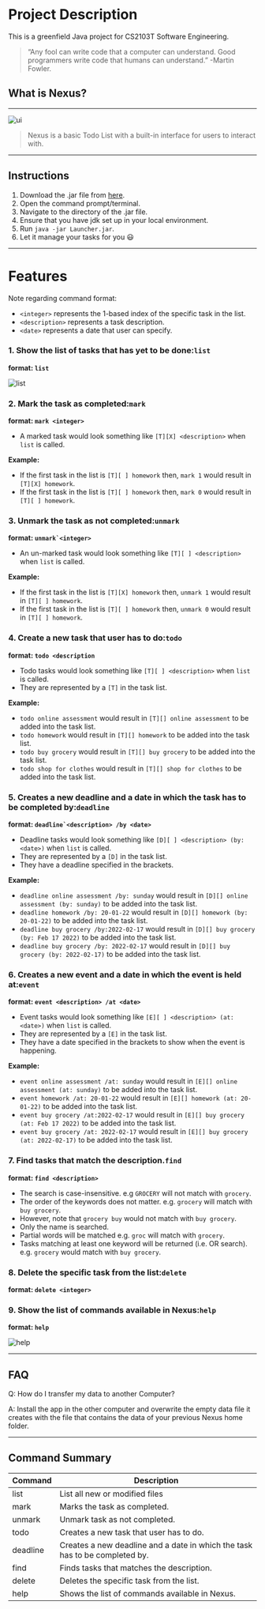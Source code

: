 # Project Description

This is a greenfield Java project for CS2103T Software Engineering.

>  “Any fool can write code that a computer can understand.
> Good programmers write code that humans can understand.”
> -Martin Fowler.

## What is Nexus?
***
![ui](Nexus.PNG)
> Nexus is a basic Todo List with a built-in interface for users to interact with.
***
## Instructions
1. Download the .jar file from [here](https://github.com/tandeshao/ip/releases/tag/A-Release).
2. Open the command prompt/terminal.
3. Navigate to the directory of the .jar file.
4. Ensure that you have jdk set up in your local environment.
5. Run ``java -jar Launcher.jar``.
6. Let it manage your tasks for you 😃

***
# Features
Note regarding command format: 
- `<integer>` represents the 1-based index of the specific task in the list.
- `<description>` represents a task description.
- `<date>` represents a date that user can specify.

### 1. Show the list of tasks that has yet to be done:``list`` 
**format: ``list``** 

![list](list.PNG)

### 2. Mark the task as completed:``mark`` 
**format: ``mark <integer>``**
- A marked task would look something like ``[T][X] <description>`` when ``list`` is called.

**Example:**
- If the first task in the list is ``[T][ ] homework`` then, ``mark 1`` would result in ``[T][X] homework``.
- If the first task in the list is ``[T][ ] homework`` then, ``mark 0`` would result in ``[T][ ] homework``.


### 3. Unmark the task as not completed:``unmark`` 
**format:  ``unmark`<integer>``**
- An un-marked task would look something like ``[T][ ] <description>`` when ``list`` is called.

**Example:**
- If the first task in the list is ``[T][X] homework`` then, ``unmark 1`` would result in ``[T][ ] homework``.
- If the first task in the list is ``[T][ ] homework`` then, ``unmark 0`` would result in ``[T][ ] homework``.

### 4. Create a new task that user has to do:``todo`` 
**format: ``todo <description``**
- Todo tasks would look something like ``[T][ ] <description>`` when ``list`` is called.
- They are represented by a ``[T]`` in the task list.


**Example:**
- ``todo online assessment`` would result in ``[T][] online assessment`` to be added into the task list.
- ``todo homework`` would result in ``[T][] homework`` to be added into the task list.
- ``todo buy grocery`` would result in ``[T][] buy grocery`` to be added into the task list.
- ``todo shop for clothes`` would result in ``[T][] shop for clothes`` to be added into the task list.


### 5. Creates a new deadline and a date in which the task has to be completed by:``deadline`` 
**format: ``deadline`<description> /by <date>``**

- Deadline tasks would look something like ``[D][ ] <description> (by: <date>)`` when ``list`` is called.
- They are represented by a ``[D]`` in the task list.
- They have a deadline specified in the brackets.

**Example:**
- ``deadline online assessment /by: sunday`` would result in ``[D][] online assessment (by: sunday)`` to be added into the task list.
- ``deadline homework /by: 20-01-22`` would result in ``[D][] homework (by: 20-01-22)`` to be added into the task list.
- ``deadline buy grocery /by:2022-02-17`` would result in ``[D][] buy grocery (by: Feb 17 2022)`` to be added into the task list.
- ``deadline buy grocery /by: 2022-02-17`` would result in ``[D][] buy grocery (by: 2022-02-17)`` to be added into the task list.

### 6. Creates a new event and a date in which the event is held at:``event`` 
**format: ``event <description> /at <date>``**
- Event tasks would look something like ``[E][ ] <description> (at: <date>)`` when ``list`` is called.
- They are represented by a ``[E]`` in the task list.
- They have a date specified in the brackets to show when the event is happening.

**Example:**
- ``event online assessment /at: sunday`` would result in ``[E][] online assessment (at: sunday)`` to be added into the task list.
- ``event homework /at: 20-01-22`` would result in ``[E][] homework (at: 20-01-22)`` to be added into the task list.
- ``event buy grocery /at:2022-02-17`` would result in ``[E][] buy grocery (at: Feb 17 2022)`` to be added into the task list.
- ``event buy grocery /at: 2022-02-17`` would result in ``[E][] buy grocery (at: 2022-02-17)`` to be added into the task list.

### 7. Find tasks that match the description.``find`` 
**format: ``find <description>``**
- The search is case-insensitive. e.g ``GROCERY`` will not match with ``grocery``. 
- The order of the keywords does not matter. e.g. ``grocery`` will match with ``buy grocery``.
- However, note that ``grocery buy`` would not match with ``buy grocery``.
- Only the name is searched.
- Partial words will be matched e.g. ``groc`` will match with ``grocery``.
- Tasks matching at least one keyword will be returned (i.e. OR search). e.g. ``grocery`` would match with ``buy grocery``.

### 8. Delete the specific task from the list:``delete`` 
**format: ``delete <integer>``**

### 9. Show the list of commands available in Nexus:``help``
**format: ``help``**

![help](help.PNG)

***
## FAQ
Q: How do I transfer my data to another Computer?

A: Install the app in the other computer and overwrite the empty data file it creates with the file that contains the data of your previous Nexus home folder.
***
## Command Summary
| Command  | Description                                                                 |
|----------|-----------------------------------------------------------------------------|
| list     | List all new or modified files                                              |
| mark     | Marks the task as completed.                                                |
| unmark   | Unmark task as not completed.                                               |
| todo     | Creates a new task that user has to do.                                     |
| deadline | Creates a new deadline and a date in which the task has to be completed by. |
| find     | Finds tasks that matches the description.                                   |
| delete   | Deletes the specific task from the list.                                    |
|help| Shows the list of commands available in Nexus.| 
